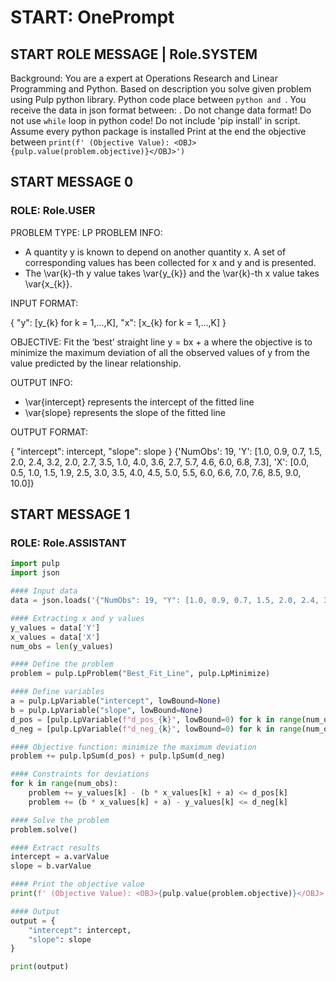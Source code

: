 # START: OnePrompt 
## START ROLE MESSAGE | Role.SYSTEM 
Background: You are a expert at Operations Research and Linear Programming and Python. Based on description you solve given problem using Pulp python library. Python code place between ```python and ```. You receive the data in json format between: <DATA></DATA>. Do not change data format! Do not use `while` loop in python code! Do not include 'pip install' in script. Assume every python package is installed Print at the end the objective between <OBJ></OBJ> `print(f' (Objective Value): <OBJ>{pulp.value(problem.objective)}</OBJ>')`  
## START MESSAGE 0 
### ROLE: Role.USER
<DESCRIPTION>
PROBLEM TYPE: LP
PROBLEM INFO:

- A quantity y is known to depend on another quantity x. A set of corresponding values has been collected for x and y and is presented.
- The \var{k}-th y value takes \var{y_{k}} and the \var{k}-th x value takes \var{x_{k}}.

INPUT FORMAT:

{
    "y": [y_{k} for k = 1,...,K],
    "x": [x_{k} for k = 1,...,K]
}


OBJECTIVE: Fit the ‘best’ straight line y = bx + a where the objective is to minimize the maximum deviation of all the observed values of y from the value predicted by the linear relationship.

OUTPUT INFO:

- \var{intercept} represents the intercept of the fitted line
- \var{slope} represents the slope of the fitted line

OUTPUT FORMAT:

{
    "intercept": intercept,
    "slope": slope
}
</DESCRIPTION>
<DATA>
{'NumObs': 19, 'Y': [1.0, 0.9, 0.7, 1.5, 2.0, 2.4, 3.2, 2.0, 2.7, 3.5, 1.0, 4.0, 3.6, 2.7, 5.7, 4.6, 6.0, 6.8, 7.3], 'X': [0.0, 0.5, 1.0, 1.5, 1.9, 2.5, 3.0, 3.5, 4.0, 4.5, 5.0, 5.5, 6.0, 6.6, 7.0, 7.6, 8.5, 9.0, 10.0]}</DATA>


## START MESSAGE 1 
### ROLE: Role.ASSISTANT
```python
import pulp
import json

#### Input data
data = json.loads('{"NumObs": 19, "Y": [1.0, 0.9, 0.7, 1.5, 2.0, 2.4, 3.2, 2.0, 2.7, 3.5, 1.0, 4.0, 3.6, 2.7, 5.7, 4.6, 6.0, 6.8, 7.3], "X": [0.0, 0.5, 1.0, 1.5, 1.9, 2.5, 3.0, 3.5, 4.0, 4.5, 5.0, 5.5, 6.0, 6.6, 7.0, 7.6, 8.5, 9.0, 10.0]}')

#### Extracting x and y values
y_values = data['Y']
x_values = data['X']
num_obs = len(y_values)

#### Define the problem
problem = pulp.LpProblem("Best_Fit_Line", pulp.LpMinimize)

#### Define variables
a = pulp.LpVariable("intercept", lowBound=None)
b = pulp.LpVariable("slope", lowBound=None)
d_pos = [pulp.LpVariable(f"d_pos_{k}", lowBound=0) for k in range(num_obs)]
d_neg = [pulp.LpVariable(f"d_neg_{k}", lowBound=0) for k in range(num_obs)]

#### Objective function: minimize the maximum deviation
problem += pulp.lpSum(d_pos) + pulp.lpSum(d_neg)

#### Constraints for deviations
for k in range(num_obs):
    problem += y_values[k] - (b * x_values[k] + a) <= d_pos[k]
    problem += (b * x_values[k] + a) - y_values[k] <= d_neg[k]

#### Solve the problem
problem.solve()

#### Extract results
intercept = a.varValue
slope = b.varValue

#### Print the objective value
print(f' (Objective Value): <OBJ>{pulp.value(problem.objective)}</OBJ>')

#### Output
output = {
    "intercept": intercept,
    "slope": slope
}

print(output)
```

